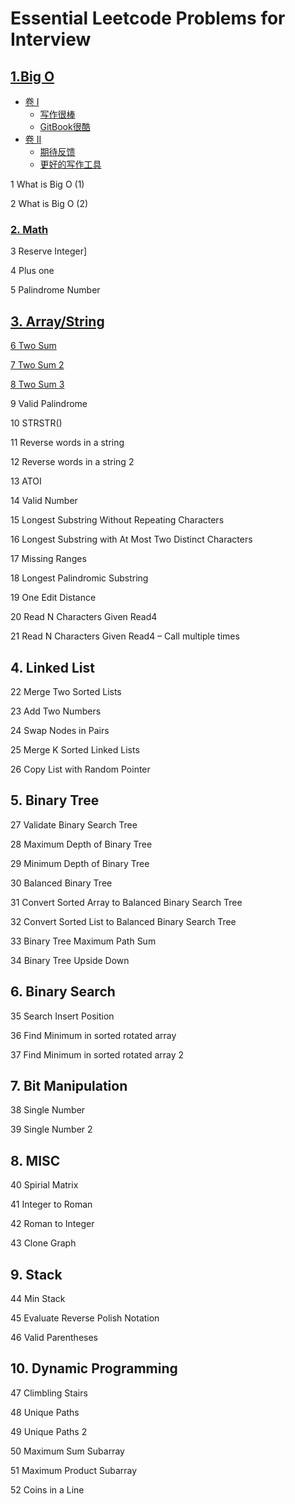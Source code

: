 # Essential Leetcode Problems for Interview

## [1.Big O](/bigO.md)
* [卷 I](part1/README.md)
    * [写作很棒](part1/writing.md)
    * [GitBook很酷](part1/gitbook.md)
* [卷 II](part2/README.md)
    * [期待反馈](part2/feedback_please.md)
    * [更好的写作工具](part2/better_tools.md)
    
    
1 What is Big O \(1\)

2 What is Big O \(2\)

### [2. Math](/math.md)

3 Reserve Integer]

4 Plus one

5 Palindrome Number

## [3. Array/String](arraystring.md)

[6 Two Sum](/questions/TwoSum.md)

[7 Two Sum 2](/questions/TwoSum.md)

[8 Two Sum 3](/questions/TwoSum.md)

9 Valid Palindrome

10 STRSTR\(\)

11 Reverse words in a string

12 Reverse words in a string 2

13 ATOI

14 Valid Number

15 Longest Substring Without Repeating Characters

16 Longest Substring with At Most Two Distinct Characters

17 Missing Ranges

18 Longest Palindromic Substring

19 One Edit Distance

20 Read N Characters Given Read4

21 Read N Characters Given Read4 – Call multiple times

## 4. Linked List

22 Merge Two Sorted Lists

23 Add Two Numbers

24 Swap Nodes in Pairs

25 Merge K Sorted Linked Lists

26 Copy List with Random Pointer

## 5. Binary Tree

27 Validate Binary Search Tree

28 Maximum Depth of Binary Tree

29 Minimum Depth of Binary Tree

30 Balanced Binary Tree

31 Convert Sorted Array to Balanced Binary Search Tree

32 Convert Sorted List to Balanced Binary Search Tree

33 Binary Tree Maximum Path Sum

34 Binary Tree Upside Down

## 6. Binary Search

35 Search Insert Position

36 Find Minimum in sorted rotated array

37 Find Minimum in sorted rotated array 2

## 7. Bit Manipulation

38 Single Number

39 Single Number 2

## 8. MISC

40 Spirial Matrix

41 Integer to Roman

42 Roman to Integer

43 Clone Graph

## 9. Stack

44 Min Stack

45 Evaluate Reverse Polish Notation

46 Valid Parentheses

## 10. Dynamic Programming

47 Climbling Stairs

48 Unique Paths

49 Unique Paths 2

50 Maximum Sum Subarray

51 Maximum Product Subarray

52 Coins in a Line



